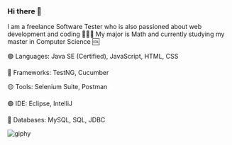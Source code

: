 ### Hi there 👋

I am a freelance Software Tester who is also passioned about web development and coding 👩🏻‍💻 
My major is Math and currently studying my master in Computer Science 🆒


🟣 Languages: Java SE (Certified), JavaScript, HTML, CSS

🔵 Frameworks: TestNG, Cucumber

🟡 Tools: Selenium Suite, Postman

🟢 IDE: Eclipse, IntelliJ

🔴 Databases: MySQL, SQL, JDBC




![giphy](https://user-images.githubusercontent.com/60116628/131928939-2bd76f2a-1270-4f65-b089-9ef13016b6c9.gif)


